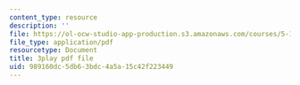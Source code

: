 ```yaml
---
content_type: resource
description: ''
file: https://ol-ocw-studio-app-production.s3.amazonaws.com/courses/5-111sc-principles-of-chemical-science-fall-2014/989160dc5db63bdc4a5a15c42f223449_B7iFcW8USjQ.pdf
file_type: application/pdf
resourcetype: Document
title: 3play pdf file
uid: 989160dc-5db6-3bdc-4a5a-15c42f223449
---
```

